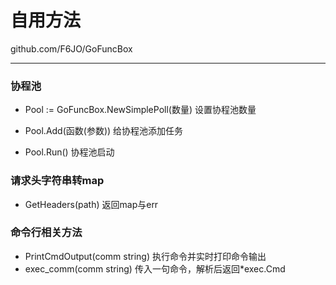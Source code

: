 # 自用方法

github.com/F6JO/GoFuncBox

***

### 协程池

* Pool := GoFuncBox.NewSimplePoll(数量)	设置协程池数量
* Pool.Add(函数(参数))    给协程池添加任务

* Pool.Run()    协程池启动

### 请求头字符串转map

* GetHeaders(path)	返回map与err

### 命令行相关方法

* PrintCmdOutput(comm string) 执行命令并实时打印命令输出
* exec_comm(comm string) 传入一句命令，解析后返回*exec.Cmd